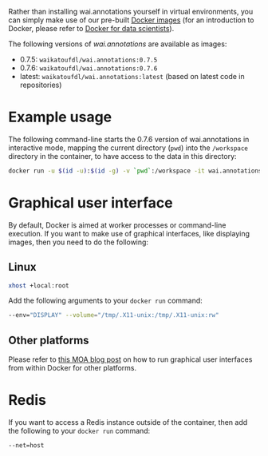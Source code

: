 Rather than installing wai.annotations yourself in virtual environments, you can simply
make use of our pre-built [Docker images](https://hub.docker.com/repository/docker/waikatoufdl/wai.annotations) 
(for an introduction to Docker, please refer to [Docker for data scientists](https://www.data-mining.co.nz/docker-for-data-scientists/)). 

The following versions of *wai.annotations* are available as images:

* 0.7.5: `waikatoufdl/wai.annotations:0.7.5`
* 0.7.6: `waikatoufdl/wai.annotations:0.7.6`
* latest: `waikatoufdl/wai.annotations:latest` (based on latest code in repositories)


# Example usage

The following command-line starts the 0.7.6 version of wai.annotations in interactive
mode, mapping the current directory (`pwd`) into the `/workspace` directory in the
container, to have access to the data in this directory:

```bash
docker run -u $(id -u):$(id -g) -v `pwd`:/workspace -it wai.annotations:0.7.6
```

# Graphical user interface

By default, Docker is aimed at worker processes or command-line execution. If you want 
to make use of graphical interfaces, like displaying images, then you need to do the following:

## Linux

```bash
xhost +local:root
```

Add the following arguments to your `docker run` command:

```bash
--env="DISPLAY" --volume="/tmp/.X11-unix:/tmp/.X11-unix:rw"
```

## Other platforms

Please refer to [this MOA blog post](https://moa.cms.waikato.ac.nz/how-to-use-moa-in-docker/)
on how to run graphical user interfaces from within Docker for other platforms.

# Redis

If you want to access a Redis instance outside of the container, then add the following to
your `docker run` command:

```bash
--net=host
```
